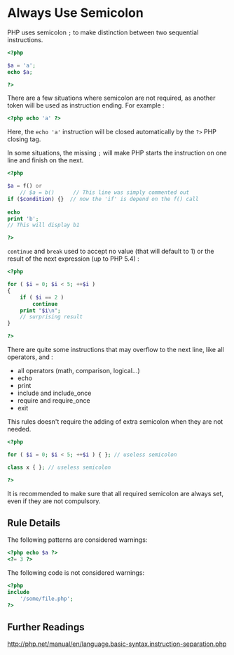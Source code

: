 <!-- Good Practices -->
# Always Use Semicolon

PHP uses semicolon `;` to make distinction between two sequential instructions. 

```php
<?php

$a = 'a';
echo $a;

?>
```

There are a few situations where semicolon are not required, as another token will be used as instruction ending. For example : 

```php
<?php echo 'a' ?>
```
Here, the `echo 'a'` instruction will be closed automatically by the `?>` PHP closing tag. 

In some situations, the missing `;` will make PHP starts the instruction on one line and finish on the next. 


```php
<?php

$a = f() or 
	// $a = b()      // This line was simply commented out
if ($condition) {}	// now the 'if' is depend on the f() call
	
echo 
print 'b';
// This will display b1

?>
```
`continue` and `break` used to accept no value (that will default to 1) or the result of the next expression (up to PHP 5.4) : 

```php
<?php

for ( $i = 0; $i < 5; ++$i )
{
    if ( $i == 2 )
        continue
    print "$i\n";
    // surprising result
}

?>
```
There are quite some instructions that may overflow to the next line, like all operators, and : 
* all operators (math, comparison, logical...)
* echo
* print
* include and include_once
* require and require_once
* exit

This rules doesn't require the adding of extra semicolon when they are not needed.

```php
<?php

for ( $i = 0; $i < 5; ++$i ) { }; // useless semicolon

class x { }; // useless semicolon

?>
```

It is recommended to make sure that all required semicolon are always set, even if they are not compulsory.

## Rule Details

The following patterns are considered warnings:

```php
<?php echo $a ?>
<?= 3 ?>
```

The following code is not considered warnings:

```php
<?php
include 
	'/some/file.php';
?>
```

<!--
### Options

## When Not To Use It
-->

## Further Readings
http://php.net/manual/en/language.basic-syntax.instruction-separation.php

